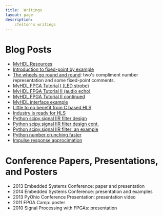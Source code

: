 ```yaml
---
title:  Writings
layout: page
description:
    cfelton's writings
---
```


Blog Posts
===========

<!--   * [Why MyHDL matters](): -->
<!--   * [Why I use MyHDL](): -->

   * [MyHDL Resources](http://www.fpgarelated.com/showarticle/43.php)
   * [Introduction to fixed-point by example](http://www.dsprelated.com/showarticle/139.php)
   * [The wheels go round and round](http://www.dsprelated.com/showarticle/580.php): 
     two's compliment number representation and some fixed-point comments.
   * [MyHDL FPGA Tutorial I (LED strobe)](http://www.fpgarelated.com/showarticle/25.php)
   * [MyHDL FPGA Tutorial II (audio echo)](http://www.fpgarelated.com/showarticle/34.php)
   * [MyHDL FPGA Tutorial II continued](http://www.fpgarelated.com/showarticle/41.php)
   * [MyHDL interface example](http://www.fpgarelated.com/showarticle/544.php)
   * [Little to no benefit from C based HLS](http://www.fpgarelated.com/showarticle/578.php)
   * [Industry is ready for HLS](http://www.fpgarelated.com/showarticle/35.php)   
   * [Python scipy.signal IIR filter design](http://www.dsprelated.com/showarticle/164.php)
   * [Python scipy.signal IIR filter design cont.](http://www.dsprelated.com/showarticle/170.php)
   * [Python scipy.signal IIR filter: an example](http://www.dsprelated.com/showarticle/194.php)
   * [Python number crunching faster](http://www.dsprelated.com/showarticle/151.php)
   * [Impulse response approcimation](http://www.dsprelated.com/showarticle/138.php)


Conference Papers, Presentations, and Posters
=============================================

<!-- need to include links -->

   * 2013 Embedded Systems Conference: paper and presentation
   * 2014 Embedded Systems Conference: presentation and examples
   * 2013 PyOhio Conference Presentation: presentation video
   * 2011 FPGA Camp: poster
   * 2010 Signal Processing with FPGAs: presentation